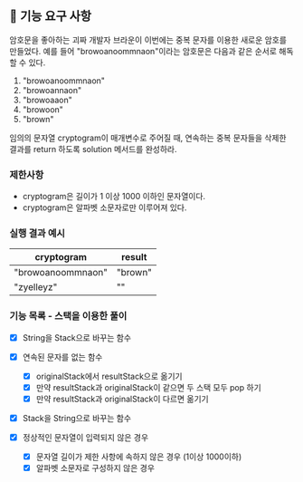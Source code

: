 ## 🚀 기능 요구 사항

암호문을 좋아하는 괴짜 개발자 브라운이 이번에는 중복 문자를 이용한 새로운 암호를 만들었다. 예를 들어 "browoanoommnaon"이라는 암호문은 다음과 같은 순서로 해독할 수 있다.

1. "browoanoommnaon"
2. "browoannaon"
3. "browoaaon"
4. "browoon"
5. "brown"

임의의 문자열 cryptogram이 매개변수로 주어질 때, 연속하는 중복 문자들을 삭제한 결과를 return 하도록 solution 메서드를 완성하라.

### 제한사항

- cryptogram은 길이가 1 이상 1000 이하인 문자열이다.
- cryptogram은 알파벳 소문자로만 이루어져 있다.

### 실행 결과 예시

| cryptogram | result |
| --- | --- |
| "browoanoommnaon" | "brown" |
| "zyelleyz" | "" |

### 기능 목록 - 스택을 이용한 풀이

- [X] String을 Stack으로 바꾸는 함수
- [X] 연속된 문자를 없는 함수
  - [X] originalStack에서 resultStack으로 옮기기
  - [X] 만약 resultStack과 originalStack이 같으면 두 스택 모두 pop 하기
  - [X] 만약 resultStack과 originalStack이 다르면 옮기기
- [X] Stack을 String으로 바꾸는 함수


- [X] 정상적인 문자열이 입력되지 않은 경우
    - [X] 문자열 길이가 제한 사항에 속하지 않은 경우 (1이상 1000이하)
    - [X] 알파벳 소문자로 구성하지 않은 경우
